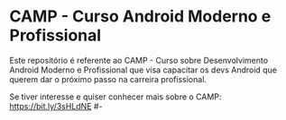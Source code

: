 # CAMP - Curso Android Moderno e Profissional

Este repositório é referente ao CAMP - Curso sobre Desenvolvimento Android Moderno e Profissional que visa capacitar os devs Android que querem dar o próximo passo na carreira profissional.

Se tiver interesse e quiser conhecer mais sobre o CAMP:
https://bit.ly/3sHLdNE
#-
